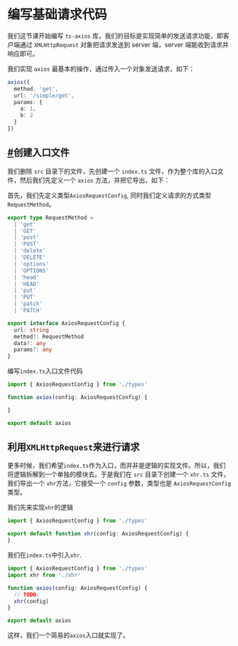 # 编写基础请求代码

我们这节课开始编写 `ts-axios` 库，我们的目标是实现简单的发送请求功能，即客户端通过 `XMLHttpRequest` 对象把请求发送到 server 端，server 端能收到请求并响应即可。

我们实现 `axios` 最基本的操作，通过传入一个对象发送请求，如下：

```typescript
axios({
  method: 'get',
  url: '/simple/get',
  params: {
    a: 1,
    b: 2
  }
})
```

## [#](http://suremotoo.site/ts-axios-doc/chapter3/base.html#创建入口文件)创建入口文件

我们删除 `src` 目录下的文件，先创建一个 `index.ts` 文件，作为整个库的入口文件，然后我们先定义一个 `axios` 方法，并把它导出，如下：

首先，我们先定义类型`AxiosRequestConfig`, 同时我们定义请求的方式类型`RequestMethod`。

```ts
export type RequestMethod =
  | 'get'
  | 'GET'
  | 'post'
  | 'POST'
  | 'delete'
  | 'DELETE'
  | 'options'
  | 'OPTIONS'
  | 'head'
  | 'HEAD'
  | 'put'
  | 'PUT'
  | 'patch'
  | 'PATCH'

export interface AxiosRequestConfig {
  url: string
  method?: RequestMethod
  data?: any
  params?: any
}
```

编写`index.ts`入口文件代码

```typescript
import { AxiosRequestConfig } from './types'

function axios(config: AxiosRequestConfig) {

}

export default axios
```

## 利用`XMLHttpRequest`来进行请求

更多时候，我们希望`index.ts`作为入口，而并非是逻辑的实现文件。所以，我们将逻辑拆解到一个单独的模块去。于是我们在 `src` 目录下创建一个 `xhr.ts` 文件，我们导出一个 `xhr`方法，它接受一个 `config` 参数，类型也是 `AxiosRequestConfig` 类型。

我们先来实现`xhr`的逻辑
```typescript
import { AxiosRequestConfig } from './types'

export default function xhr(config: AxiosRequestConfig) {
}
```
我们在`index.ts`中引入`xhr`.

```typescript
import { AxiosRequestConfig } from './types'
import xhr from './xhr'

function axios(config: AxiosRequestConfig) {
  // TODO:
  xhr(config)
}

export default axios
```

这样，我们一个简易的`axios`入口就实现了。